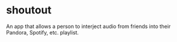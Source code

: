 # shoutout
An app that allows a person to interject audio from friends into their Pandora, Spotify, etc. playlist.  
